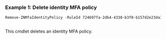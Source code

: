 ### Example 1: Delete identity MFA policy
```powershell
Remove-ZNMfaIdentityPolicy -RuleId 724697fa-2db4-4330-b3f0-b157d2e23da3
```

```output

```

This cmdlet deletes an identity MFA policy.